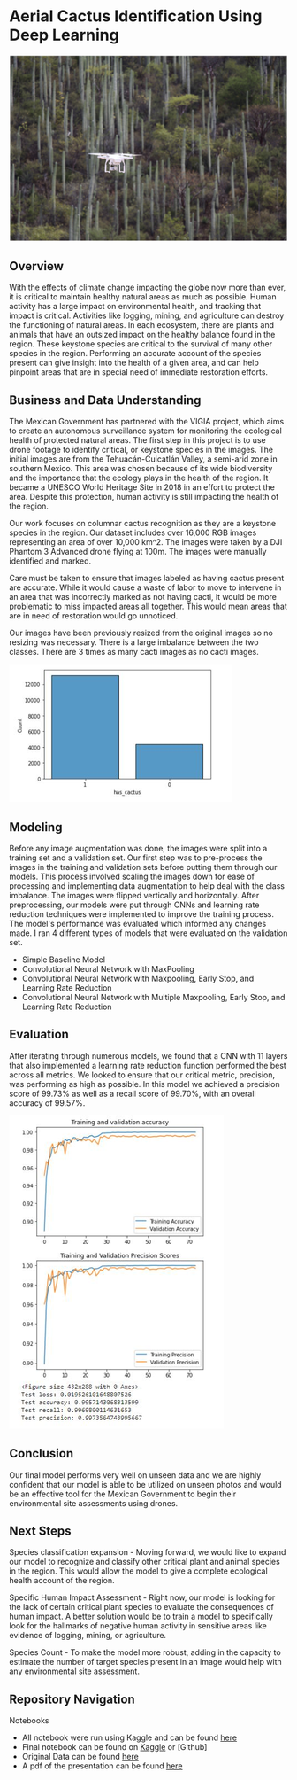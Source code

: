 # Aerial Cactus Identification Using Deep Learning
![](images/dronecacti.jpg)
## Overview

With the effects of climate change impacting the globe now more than ever, it is critical to maintain healthy natural areas as much as possible. Human activity has a large impact on environmental health, and tracking that impact is critical. Activities like logging, mining, and agriculture can destroy the functioning of natural areas. In each ecosystem, there are plants and animals that have an outsized impact on the healthy balance found in the region. These keystone species are critical to the survival of many other species in the region. Performing an accurate account of the species present can give insight into the health of a given area, and can help pinpoint areas that are in special need of immediate restoration efforts.

## Business and Data Understanding

The Mexican Government has partnered with the VIGIA project, which aims to create an autonomous surveillance system for monitoring the ecological health of protected natural areas. The first step in this project is to use drone footage to identify critical, or keystone species in the images. The initial images are from the Tehuacán-Cuicatlán Valley, a semi-arid zone in southern Mexico. This area was chosen because of its wide biodiversity and the importance that the ecology plays in the health of the region. It became a UNESCO World Heritage Site in 2018 in an effort to protect the area. Despite this protection, human activity is still impacting the health of the region.

Our work focuses on columnar cactus recognition as they are a keystone species in the region. Our dataset includes over 16,000 RGB images representing an area of over 10,000 km^2. The images were taken by a DJI Phantom 3 Advanced drone flying at 100m. The images were manually identified and marked.

Care must be taken to ensure that images labeled as having cactus present are accurate. While it would cause a waste of labor to move to intervene in an area that was incorrectly marked as not having cacti, it would be more problematic to miss impacted areas all together. This would mean areas that are in need of restoration would go unnoticed.

Our images have been previously resized from the original images so no resizing was necessary. There is a large imbalance between the two classes. There are 3 times as many cacti images as no cacti images.

![](images/class-imbal.JPG)

## Modeling
Before any image augmentation was done, the images were split into a training set and a validation set. Our first step was to pre-process the images in the training and validation sets before putting them through our models. This process involved scaling the images down for ease of processing and implementing data augmentation to help deal with the class imbalance. The images were flipped vertically and horizontally. After preprocessing, our models were put through CNNs and learning rate reduction techniques were implemented to improve the training process. The model's performance was evaluated which informed any changes made. I ran 4 different types of models that were evaluated on the validation set.

- Simple Baseline Model
- Convolutional Neural Network with MaxPooling
- Convolutional Neural Network with Maxpooling, Early Stop, and Learning Rate Reduction
- Convolutional Neural Network with Multiple Maxpooling, Early Stop, and Learning Rate Reduction


## Evaluation

After iterating through numerous models, we found that a CNN with 11 layers that also implemented a learning rate reduction function performed the best across all metrics. We looked to ensure that our critical metric, precision, was performing as high as possible. In this model we achieved a precision score of 99.73% as well as a recall score of 99.70%, with an overall accuracy of 99.57%. 

![](images/FinalResults.JPG)

## Conclusion

Our final model performs very well on unseen data and we are highly confident that our model is able to be utilized on unseen photos and would be an effective tool for the Mexican Government to begin their environmental site assessments using drones. 

## Next Steps

Species classification expansion - Moving forward, we would like to expand our model to recognize and classify other critical plant and animal species in the region. This would allow the model to give a complete ecological health account of the region.

Specific Human Impact Assessment - Right now, our model is looking for the lack of certain critical plant species to evaluate the consequences of human impact. A better solution would be to train a model to specifically look for the hallmarks of negative human activity in sensitive areas like evidence of logging, mining, or agriculture.

Species Count - To make the model more robust, adding in the capacity to estimate the number of target species present in an image would help with any environmental site assessment. 

## Repository Navigation

Notebooks

- All notebook were run using Kaggle and can be found [here](https://www.kaggle.com/houleyemballo/code)
- Final notebook can be found on [Kaggle](https://www.kaggle.com/houleyemballo/aerial-cactus-imaging-modeling) or [Github]
- Original Data can be found [here](https://www.kaggle.com/irvingvasquez/cactus-aerial-photos)
- A pdf of the presentation can be found [here](https://github.com/houleyemballo/AerialCactusIdentification/blob/main/Aerial%20Cactus%20Imaging%20.pdf)


